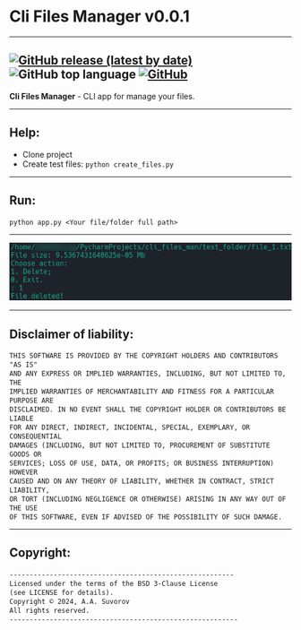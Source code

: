 # Cli Files Manager v0.0.1

---
[![GitHub release (latest by date)](https://img.shields.io/github/v/release/saneksking/cli_files_man)](https://github.com/saneksking/cli_files_man/)
![GitHub top language](https://img.shields.io/github/languages/top/saneksking/cli_files_man)
[![GitHub](https://img.shields.io/github/license/saneksking/cli_files_man)](https://github.com/saneksking/cli_files_man/blob/master/LICENSE)
---

**Cli Files Manager** - CLI app for manage your files.

---

## Help:

- Clone project
- Create test files: `python create_files.py`

---

## Run:

`python app.py <Your file/folder full path>`

---

<img src="data/images/logo.png" alt="logo">

---
## Disclaimer of liability:
    THIS SOFTWARE IS PROVIDED BY THE COPYRIGHT HOLDERS AND CONTRIBUTORS "AS IS"
    AND ANY EXPRESS OR IMPLIED WARRANTIES, INCLUDING, BUT NOT LIMITED TO, THE
    IMPLIED WARRANTIES OF MERCHANTABILITY AND FITNESS FOR A PARTICULAR PURPOSE ARE
    DISCLAIMED. IN NO EVENT SHALL THE COPYRIGHT HOLDER OR CONTRIBUTORS BE LIABLE
    FOR ANY DIRECT, INDIRECT, INCIDENTAL, SPECIAL, EXEMPLARY, OR CONSEQUENTIAL
    DAMAGES (INCLUDING, BUT NOT LIMITED TO, PROCUREMENT OF SUBSTITUTE GOODS OR
    SERVICES; LOSS OF USE, DATA, OR PROFITS; OR BUSINESS INTERRUPTION) HOWEVER
    CAUSED AND ON ANY THEORY OF LIABILITY, WHETHER IN CONTRACT, STRICT LIABILITY,
    OR TORT (INCLUDING NEGLIGENCE OR OTHERWISE) ARISING IN ANY WAY OUT OF THE USE
    OF THIS SOFTWARE, EVEN IF ADVISED OF THE POSSIBILITY OF SUCH DAMAGE.

---

## Copyright:
    --------------------------------------------------------
    Licensed under the terms of the BSD 3-Clause License
    (see LICENSE for details).
    Copyright © 2024, A.A. Suvorov
    All rights reserved.
    ---------------------------------------------------------
